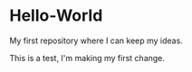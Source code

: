# Hello-World
My first repository where I can keep my ideas.

This is a test, I'm making my first change.
